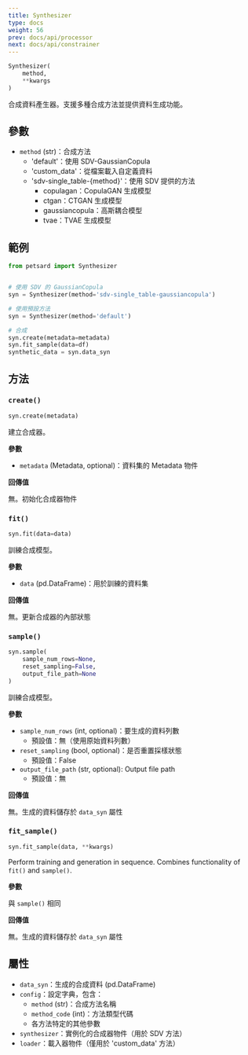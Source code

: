 ```yaml
---
title: Synthesizer
type: docs
weight: 56
prev: docs/api/processor
next: docs/api/constrainer
---
```



```python
Synthesizer(
    method,
    **kwargs
)
```

合成資料產生器。支援多種合成方法並提供資料生成功能。

## 參數

- `method` (str)：合成方法
  - 'default'：使用 SDV-GaussianCopula
  - 'custom_data'：從檔案載入自定義資料
  - 'sdv-single_table-{method}'：使用 SDV 提供的方法
    - copulagan：CopulaGAN 生成模型
    - ctgan：CTGAN 生成模型
    - gaussiancopula：高斯耦合模型
    - tvae：TVAE 生成模型

## 範例

```python
from petsard import Synthesizer


# 使用 SDV 的 GaussianCopula
syn = Synthesizer(method='sdv-single_table-gaussiancopula')

# 使用預設方法
syn = Synthesizer(method='default')

# 合成
syn.create(metadata=metadata)
syn.fit_sample(data=df)
synthetic_data = syn.data_syn
```

## 方法

### `create()`

```python
syn.create(metadata)
```

建立合成器。

**參數**

- `metadata` (Metadata, optional)：資料集的 Metadata 物件

**回傳值**

無。初始化合成器物件

### `fit()`

```python
syn.fit(data=data)
```

訓練合成模型。

**參數**

- `data` (pd.DataFrame)：用於訓練的資料集

**回傳值**

無。更新合成器的內部狀態

### `sample()`

```python
syn.sample(
    sample_num_rows=None,
    reset_sampling=False,
    output_file_path=None
)
```

訓練合成模型。

**參數**

- `sample_num_rows` (int, optional)：要生成的資料列數
  - 預設值：無（使用原始資料列數）
- `reset_sampling` (bool, optional)：是否重置採樣狀態
  - 預設值：False
- `output_file_path` (str, optional): Output file path
  - 預設值：無

**回傳值**

無。生成的資料儲存於 `data_syn` 屬性

### `fit_sample()`

```python
syn.fit_sample(data, **kwargs)
```

Perform training and generation in sequence. Combines functionality of `fit()` and `sample()`.

**參數**

與 `sample()` 相同

**回傳值**

無。生成的資料儲存於 `data_syn` 屬性

## 屬性

- `data_syn`：生成的合成資料 (pd.DataFrame)
- `config`：設定字典，包含：
  - `method` (str)：合成方法名稱
  - `method_code` (int)：方法類型代碼
  - 各方法特定的其他參數
- `synthesizer`：實例化的合成器物件（用於 SDV 方法）
- `loader`：載入器物件（僅用於 'custom_data' 方法）